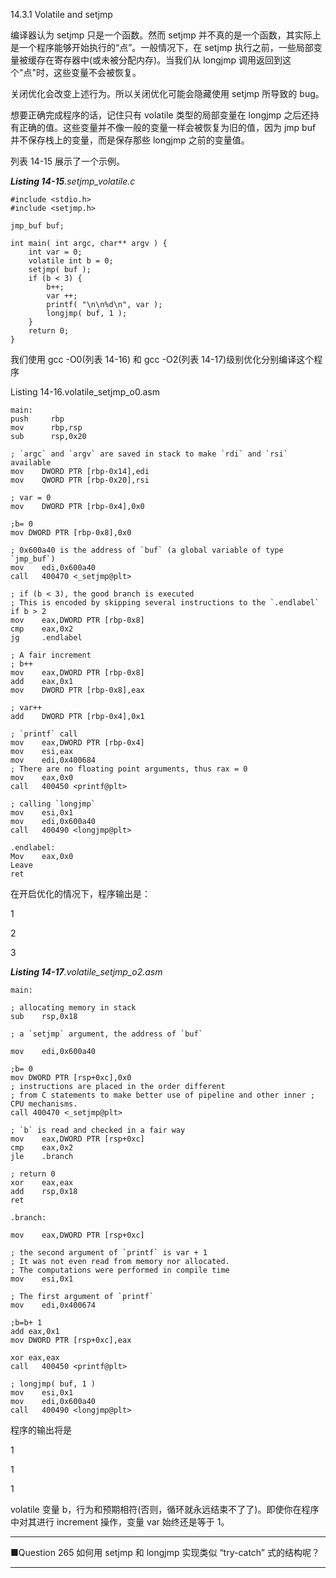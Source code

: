 14.3.1 Volatile and setjmp

编译器认为 setjmp 只是一个函数。然而 setjmp 并不真的是一个函数，其实际上是一个程序能够开始执行的“点”。一般情况下，在 setjmp 执行之前，一些局部变量被缓存在寄存器中\(或未被分配内存\)。当我们从 longjmp 调用返回到这个"点"时，这些变量不会被恢复。

关闭优化会改变上述行为。所以关闭优化可能会隐藏使用 setjmp 所导致的 bug。

想要正确完成程序的话，记住只有 volatile 类型的局部变量在 longjmp 之后还持有正确的值。这些变量并不像一般的变量一样会被恢复为旧的值，因为 jmp buf 并不保存栈上的变量，而是保存那些 longjmp 之前的变量值。

列表 14-15 展示了一个示例。

_**Listing 14-15**.setjmp\_volatile.c_

```
#include <stdio.h>
#include <setjmp.h>

jmp_buf buf;

int main( int argc, char** argv ) {
    int var = 0;
    volatile int b = 0;
    setjmp( buf );
    if (b < 3) {
        b++;
        var ++;
        printf( "\n\n%d\n", var );
        longjmp( buf, 1 );
    }
    return 0; 
}
```

我们使用 gcc -O0\(列表 14-16\) 和 gcc -O2\(列表 14-17\)级别优化分别编译这个程序

Listing 14-16.volatile\_setjmp\_o0.asm

    main:
    push     rbp
    mov      rbp,rsp
    sub      rsp,0x20

    ; `argc` and `argv` are saved in stack to make `rdi` and `rsi` available
    mov    DWORD PTR [rbp-0x14],edi
    mov    QWORD PTR [rbp-0x20],rsi

    ; var = 0
    mov    DWORD PTR [rbp-0x4],0x0

    ;b= 0
    mov DWORD PTR [rbp-0x8],0x0

    ; 0x600a40 is the address of `buf` (a global variable of type `jmp_buf`)
    mov    edi,0x600a40
    call   400470 <_setjmp@plt>

    ; if (b < 3), the good branch is executed
    ; This is encoded by skipping several instructions to the `.endlabel` if b > 2
    mov    eax,DWORD PTR [rbp-0x8]
    cmp    eax,0x2
    jg     .endlabel

    ; A fair increment
    ; b++
    mov    eax,DWORD PTR [rbp-0x8]
    add    eax,0x1
    mov    DWORD PTR [rbp-0x8],eax

    ; var++
    add    DWORD PTR [rbp-0x4],0x1

    ; `printf` call
    mov    eax,DWORD PTR [rbp-0x4]
    mov    esi,eax
    mov    edi,0x400684
    ; There are no floating point arguments, thus rax = 0
    mov    eax,0x0
    call   400450 <printf@plt>

    ; calling `longjmp`
    mov    esi,0x1
    mov    edi,0x600a40
    call   400490 <longjmp@plt>

    .endlabel:
    Mov    eax,0x0
    Leave
    ret

在开启优化的情况下，程序输出是：

1

2

3

_**Listing 14-17**.volatile\_setjmp\_o2.asm_

    main:

    ; allocating memory in stack
    sub    rsp,0x18

    ; a `setjmp` argument, the address of `buf`

    mov    edi,0x600a40

    ;b= 0
    mov DWORD PTR [rsp+0xc],0x0
    ; instructions are placed in the order different
    ; from C statements to make better use of pipeline and other inner ; CPU mechanisms.
    call 400470 <_setjmp@plt>

    ; `b` is read and checked in a fair way
    mov    eax,DWORD PTR [rsp+0xc]
    cmp    eax,0x2
    jle    .branch

    ; return 0
    xor    eax,eax
    add    rsp,0x18
    ret

    .branch:

    mov    eax,DWORD PTR [rsp+0xc]

    ; the second argument of `printf` is var + 1
    ; It was not even read from memory nor allocated.
    ; The computations were performed in compile time
    mov    esi,0x1

    ; The first argument of `printf`
    mov    edi,0x400674

    ;b=b+ 1
    add eax,0x1
    mov DWORD PTR [rsp+0xc],eax

    xor eax,eax
    call   400450 <printf@plt>

    ; longjmp( buf, 1 )
    mov    esi,0x1
    mov    edi,0x600a40
    call   400490 <longjmp@plt>

程序的输出将是

1

1

1

volatile 变量 b，行为和预期相符\(否则，循环就永远结束不了了\)。即使你在程序中对其进行 increment 操作，变量 var 始终还是等于 1。

---

■Question 265 如何用 setjmp 和 longjmp 实现类似 “try-catch” 式的结构呢？

---



